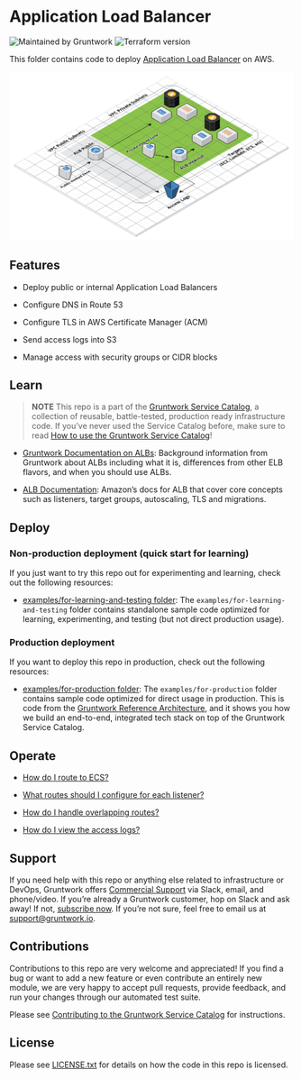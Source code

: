 # Application Load Balancer

![Maintained by Gruntwork](https://img.shields.io/badge/maintained%20by-gruntwork.io-%235849a6.svg)
![Terraform version](https://img.shields.io/badge/tf-%3E%3D1.0.0-blue.svg)

This folder contains code to deploy [Application Load Balancer](https://aws.amazon.com/elasticloadbalancing/) on AWS.

![ALB architecture](../../../_docs/alb-architecture.png?raw=true)

## Features

- Deploy public or internal Application Load Balancers

- Configure DNS in Route 53

- Configure TLS in AWS Certificate Manager (ACM)

- Send access logs into S3

- Manage access with security groups or CIDR blocks

## Learn

> **NOTE**
This repo is a part of the [Gruntwork Service Catalog](https://github.com/gruntwork-io/terraform-aws-service-catalog/), a collection of reusable, battle-tested, production ready infrastructure code. If you’ve never used the Service Catalog before, make sure to read [How to use the Gruntwork Service Catalog](https://docs.gruntwork.io/reference/services/intro/overview)!

- [Gruntwork Documentation on ALBs](https://github.com/gruntwork-io/terraform-aws-load-balancer/tree/master/modules/alb#background): Background information from Gruntwork about ALBs including what it is, differences from other ELB flavors, and when you should use ALBs.

- [ALB Documentation](https://docs.aws.amazon.com/elasticloadbalancing/latest/application/introduction.html): Amazon’s docs for ALB that cover core concepts such as listeners, target groups, autoscaling, TLS and migrations.

## Deploy

### Non-production deployment (quick start for learning)

If you just want to try this repo out for experimenting and learning, check out the following resources:

- [examples/for-learning-and-testing folder](/examples/for-learning-and-testing): The
    `examples/for-learning-and-testing` folder contains standalone sample code optimized for learning, experimenting, and
    testing (but not direct production usage).

### Production deployment

If you want to deploy this repo in production, check out the following resources:

- [examples/for-production folder](/examples/for-production): The `examples/for-production` folder contains sample
    code optimized for direct usage in production. This is code from the
    [Gruntwork Reference Architecture](https://gruntwork.io/reference-architecture), and it shows you how we build an
    end-to-end, integrated tech stack on top of the Gruntwork Service Catalog.

## Operate

- [How do I route to ECS?](https://github.com/gruntwork-io/terraform-aws-load-balancer/tree/master/modules/alb#using-the-alb-with-ecs)

- [What routes should I configure for each listener?](https://github.com/gruntwork-io/terraform-aws-load-balancer/tree/master/modules/alb#make-sure-your-listeners-handle-all-possible-request-paths)

- [How do I handle overlapping routes?](https://github.com/gruntwork-io/terraform-aws-load-balancer/tree/master/modules/alb#make-sure-your-listener-rules-each-have-a-unique-priority)

- [How do I view the access logs?](https://github.com/gruntwork-io/terraform-aws-monitoring/tree/master/modules/logs/load-balancer-access-logs#viewing-and-accessing-log-files)

## Support

If you need help with this repo or anything else related to infrastructure or DevOps, Gruntwork offers
[Commercial Support](https://gruntwork.io/support/) via Slack, email, and phone/video. If you’re already a Gruntwork
customer, hop on Slack and ask away! If not, [subscribe now](https://www.gruntwork.io/pricing/). If you’re not sure,
feel free to email us at <support@gruntwork.io>.

## Contributions

Contributions to this repo are very welcome and appreciated! If you find a bug or want to add a new feature or even
contribute an entirely new module, we are very happy to accept pull requests, provide feedback, and run your changes
through our automated test suite.

Please see
[Contributing to the Gruntwork Service Catalog](https://gruntwork.io/guides/foundations/how-to-use-gruntwork-infrastructure-as-code-library#_contributing_to_the_gruntwork_infrastructure_as_code_library)
for instructions.

## License

Please see [LICENSE.txt](/LICENSE.txt) for details on how the code in this repo is licensed.
